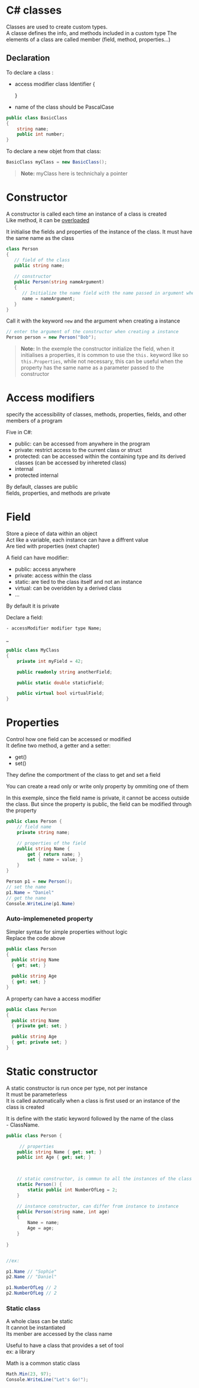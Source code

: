 # C# classes

Classes are used to create custom types.  
A classe defines the info, and methods included in a custom type
The elements of a class are called member (field, method, properties...)

## Declaration
To declare a class : 
 - access modifier class Identifier
   {

   }
 - name of the class should be PascalCase
```C#
public class BasicClass
{
    string name;
    public int number;
}
```
To declare a new objet from that class:

```C#
BasicClass myClass = new BasicClass();
```
> **Note:** myClass here is technichaly a pointer 

# Constructor
A constructor is called each time an instance of a class is created  
Like method, it can be [overloaded](https://github.com/Adiantum-f/Cheat-sheet/blob/338899b5450530200b69b6348e73fda8c53f9b94/C%23/C%23_methods.md#L74-L94)

It initialise the fields and properties of the instance of the class. It must have the same name as the class
```C#
class Person
{  
   // field of the class
   public string name;
   
   // constructor
   public Person(string nameArgument)
   {
      // Initialize the name field with the name passed in argument when the instance is created
      name = nameArgument;
   }
}

```

Call it with the keyword `new` and the argument when creating a instance

```C#
// enter the argument of the constructor when creating a instance
Person person = new Person("Bob");
```

>**Note:** In the exemple the constructor initialize the field, when it initialises a properties, it is common to use the `this.` keyword like so `this.Properties`, while not necessary, this can be useful when the property has the same name as a parameter passed to the constructor
# Access modifiers

specify the accessibility of classes, methods, properties, fields, and other members of a program

Five in C#:
- public: can be accessed from anywhere in the program
- private: restrict access to the current class or struct
- protected: can be accessed within the containing type and its derived classes (can be accessed by inhereted class)
- internal
- protected internal

By default, classes are public  
fields, properties, and methods are private

# Field

Store a piece of data within an object  
Act like a variable, each instance can have a diffrent value  
Are tied with properties (next chapter)

A field can have modifier:
- public: access anywhere
- private: access within the class
- static: are tied to the class itself and not an instance
- virtual: can be overidden by a derived class
- ...

By default it is private

Declare a field:

    - accessModifier modifier type Name;
_
```C#
public class MyClass
{
    private int myField = 42;

    public readonly string anotherField;

    public static double staticField;

    public virtual bool virtualField;
}
```

# Properties

Control how one field can be accessed or modified  
It define two method, a getter and a setter: 
- get()
- set()

They define the comportment of the class to get and set a field

You can create a read only or write only property by ommiting one of them

In this exemple, since the field name is private, it cannot be access outside the class. But since the property is public, the field can be modified through the property
```C#
public class Person {
    // field name
    private string name;

    // properties of the field
    public string Name {
        get { return name; }
        set { name = value; }
    }
}

Person p1 = new Person();
// set the name
p1.Name = "Daniel" 
// get the name
Console.WriteLine(p1.Name)
```

### Auto-implemeneted property

Simpler syntax for simple properties without logic  
Replace the code above

```C#
public class Person
{
  public string Name
  { get; set; }

  public string Age
  { get; set; }
}
```

A property can have a access modifier

```C#
public class Person
{
  public string Name
  { private get; set; }

  public string Age
  { get; private set; }
}
```

# Static constructor

A static constructor is run once per type, not per instance  
It must be parameterless  
It is called automatically when a class is first used or an instance of the class is created

It is define with the static keyword followed by the name of the class  
    - ClassName.

```C#
public class Person {

     // properties
    public string Name { get; set; }
    public int Age { get; set; }
    


    // static constructor, is commun to all the instances of the class
    static Person() {
        static public int NumberOfLeg = 2;
    }

    // instance constructor, can differ from instance to instance
    public Person(string name, int age)
    {
        Name = name;
        Age = age;
    }
    
}


//ex:

p1.Name // "Sophie"
p2.Name // "Daniel"

p1.NumberOfLeg // 2
p2.NumberOfLeg // 2

```

### Static class

A whole class can be static  
It cannot be instantiated  
Its menber are accessed by the class name

Useful to have a class that provides a set of tool  
ex: a library

Math is a common static class

```C#
Math.Min(23, 97);
Console.WriteLine("Let's Go!");
```
